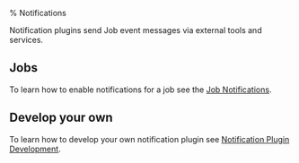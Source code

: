 % Notifications

Notification plugins send Job event messages via external tools and
services. 

## Jobs

To learn how to enable notifications for a job
see the [Job Notifications](../manual/jobs.html#job-notifications).

## Develop your own

To learn how to develop your own notification plugin
see [Notification Plugin Development](../developer/notification-plugin-development.html).
